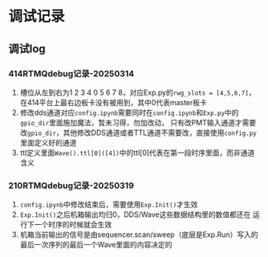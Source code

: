 # 调试记录

## 调试log

### 414RTMQdebug记录-20250314

1. 槽位从左到右为1 2 3 4 0 5 6 7 8，对应Exp.py的`rwg_slots = [4,5,6,7]`，在414平台上最右边板卡没有被用到，其中0代表master板卡
2. 修改dds通道对应`config.ipynb`需要同时在`config.ipynb`和`Exp.py`中的`gpio_dir`里面施加魔法，暂未习得，勿加改动， 只有改PMT输入通道才需要改`gpio_dir`，其他修改DDS通道或者TTL通道不需要改，直接使用`config.py`里面定义好的通道
3. ttl定义里面`Wave().ttl[0]([4])`中的ttl[0]代表在第一段时序里面，而非通道含义

### 210RTMQdebug记录-20250319

1. `config.ipynb`中修改结束后，需要使用`Exp.Init()`才生效
2. `Exp.Init()`之后机箱输出均归0，DDS/Wave这些数据结构里的数值都还在 运行下一个时序的时候就会生效
3. 机箱当前输出的信号是由sequencer.scan/sweep（底层是Exp.Run）写入的最后一次序列的最后一个Wave里面的内容决定的